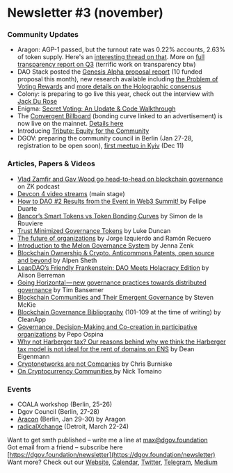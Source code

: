 # Newsletter \#3 \(november\)

### Community Updates <a id="DgovCompilation#3October2018-CommunityUpdates"></a>

* Aragon: AGP-1 passed, but the turnout rate was 0.22% accounts, 2.63% of token supply. Here's an [interesting thread on that](https://forum.aragon.org/t/evaluating-the-agp-1-voting-results-makes-me-think-we-need-an-aragon-community-token-act/290). More on [full transparency report on Q3](https://medium.com/paradigm-fund/aragon-q3-transparency-report-development-and-nest-updates-agp-1-has-been-approved-by-ant-voters-bab2ee076ba5) \(terrific work on transparency btw\)
* DAO Stack posted the [Genesis Alpha proposal report](https://daotalk.org/t/genesis-alpha-proposals-reports/321) \(10 funded proposal this month\), new research available including [the Problem of Voting Rewards](https://daotalk.org/t/the-problem-of-voting-rewards/276) and [more details on the Holographic consensus](https://medium.com/daostack/holographic-consensus-part-1-116a73ba1e1c)
* Colony: is preparing to go live this year, check out the interview with [Jack Du Rose](https://soundcloud.com/arthurfalls/the-third-web-10-jack-du-rose-colony-coase)
* Enigma: [Secret Voting: An Update & Code Walkthrough](https://blog.enigma.co/secret-voting-an-update-code-walkthrough-605e8635e725)
* The [Convergent Billboard](https://billboard.convergent.cx/) \(bonding curve linked to an advertisement\) is now live on the mainnet. [Details here](https://medium.com/convergentcx/the-convergent-billboard-6594b933648e)
* Introducing [Tribute: Equity for the Community](https://medium.com/our-tribute/https-medium-com-our-tribute-introducing-tribute-equity-for-the-community-9add9cf5cb70)
* DGOV: preparing the community council in Berlin \(Jan 27-28, registration to be open soon\), [first meetup in Kyiv](https://www.eventbrite.com/e/dgov-kyiv-meetup-tickets-52937076220) \(Dec 11\)

### Articles, Papers & Videos <a id="DgovCompilation#3October2018-Articles,Papers&amp;Videos"></a>

* [Vlad Zamfir and Gav Wood go head-to-head on blockchain governance](https://www.zeroknowledge.fm/52) on ZK podcast
* [Devcon 4 video streams](https://slideslive.com/ethereum/devcon4-streams%20) \(main stage\)
* [How to DAO \#2 Results from the Event in Web3 Summit! ](https://medium.com/@felipeduarte/how-to-dao-2-7c6d5014ac30)by Felipe Duarte
* [Bancor’s Smart Tokens vs Token Bonding Curves](https://medium.com/@simondlr/bancors-smart-tokens-vs-token-bonding-curves-a4f0cdfd3388) by Simon de la Rouviere
* [Trust Minimized Governance Tokens](https://blog.aragon.one/trust-minimized-governance-tokens/) by Luke Duncan
* [The future of organizations](https://blog.aragon.one/the-future-of-organizations/) by Jorge Izquierdo and Ramón Recuero
* [Introduction to the Melon Governance System](https://medium.com/melonport-blog/introduction-to-the-melon-governance-system-f6ff73c70eb0) by Jenna Zenk
* [Blockchain Ownership & Crypto. Anticommons Patents, open source and beyond](https://blog.goodaudience.com/blockchain-ownership-e46a5cc7d921) by Alpen Sheth
* [LeapDAO’s Friendly Frankenstein: DAO Meets Holacracy Edition](https://www.ethnews.com/leapdaos-friendly-frankenstein-dao-meets-holacracy-edition) by Alison Berreman 
* [Going Horizontal — new governance practices towards distributed governance](https://medium.com/@tim.bansemer/going-horizontal-new-governance-practices-towards-distributed-governance-9a2dcf29edcc%20) by Tim Bansemer
* [Blockchain Communities and Their Emergent Governance](https://medium.com/amentum/blockchain-communities-and-their-emergent-governance-cfe5627dcf52) by Steven McKie
* [Blockchain Governance Bibliography](https://medium.com/cryptolawreview/blockchain-governance-bibliography-360efc52d3f9) \(101-109 at the time of writing\) by CleanApp
* [Governance, Decision-Making and Co-creation in participative organizations](https://medium.com/@pepoospina/governance-decision-making-and-co-creation-in-participative-organizations-cfecce66d420) by Pepo Ospina
* [Why not Harberger tax? Our reasons behind why we think the Harberger tax model is not ideal for the rent of domains on ENS](https://medium.com/the-ethereum-name-service/why-not-harberger-tax-537fc660e073) by Dean Eigenmann
* [Cryptonetworks are not Companies](https://medium.com/@cburniske/cryptonetworks-are-not-companies-a307ad6a61ae) by Chris Burniske
* [On Cryptocurrency Communities ](https://thecontrol.co/on-cryptocurrency-communities-f592b5ce6b0b)by Nick Tomaino

### Events <a id="DgovCompilation#3October2018-Events"></a>

* COALA workshop \(Berlin, 25-26\)
* Dgov Council  \(Berlin, 27-28\)
* [Aracon](https://aracon.one/) \(Berlin, Jan 29-30\) by Aragon
* [radicalXchange](https://radicalxchange.org/) \(Detroit, March 22-24\)

Want to get smth published – write me a line at [max@dgov.foundation](mailto:max@dgov.foundation)  
Got email from a friend – subscribe here [https://dgov.foundation/newsletter](https://dgov.foundation/newsletter)  
Want more? Check out our [Website](http://dgov.foundation/), [Calendar](https://calendar.google.com/calendar/embed?src=av3fo8o2ocl3ft25s6as54c26s%40group.calendar.google.com&ctz=Europe%2FPrague), [Twitter](https://twitter.com/dgovearth), [Telegram](https://t.me/dgovfoundation), [Medium](https://medium.com/dgov)

